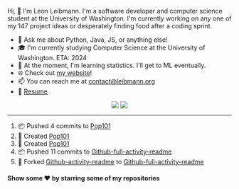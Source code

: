 Hi, 👋 I'm Leon Leibmann. I'm a software developer and computer science student at the University of Washington. I'm currently working on any one of my 147 project ideas or desperately finding food after a coding sprint.

- 💬 Ask me about Python, Java, JS, or anything else!
- 🎓 I'm currently studying Computer Science at the University of Washington. ETA: 2024
- 🌱 At the moment, I'm learning statistics. I'll get to ML eventually.
- 🌐 Check out [my website](https://leibmann.org)!
- 📫 You can reach me at [contact@leibmann.org](mailto:contact@leibmann.org)
- 📄 [Resume](https://leibmann.org/Leon_Leibmann_Resume.pdf)

<div align="middle">
<img align="top" src="https://github-readme-stats.vercel.app/api/top-langs/?username=Pop101&layout=compact&theme=transparent&hide_border=true&hide=css">
<img align="top" src="https://github-readme-stats.vercel.app/api?username=Pop101&show_icons=true&theme=transparent&hide_border=true&count_private=true&hide=issues,contribs">
</div>

---
<!--START_SECTION:activity-->
1. 📦 Pushed 4 commits to [Pop101](https://github.com/Pop101/Pop101)
2. 🎉 Created [Pop101](https://github.com/Pop101/Pop101)
3. 🎉 Created [Pop101](https://github.com/Pop101/Pop101)
4. 📦 Pushed 11 commits to [Github-full-activity-readme](https://github.com/Pop101/github-full-activity-readme)
5. 🍴 Forked [Github-activity-readme](https://github.com/jamesgeorge007/github-activity-readme) to [Github-full-activity-readme](https://github.com/Pop101/github-full-activity-readme)
<!--END_SECTION:activity-->

#### Show some ❤️ by starring some of my repositories
